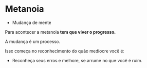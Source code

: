 # Metanoia

- Mudança de mente

Para acontecer a metanoia **tem que viver o progresso.**

A mudança é um processo.

Isso começa no reconhecimento do quão mediocre você é:

- Reconheça seus erros e melhore, se arrume no que você é ruim.
